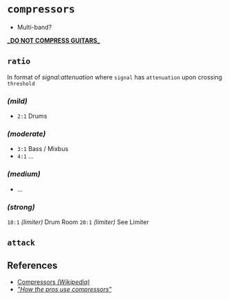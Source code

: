 # `compressors`
  - Multi-band?

[**_DO NOT COMPRESS GUITARS**_](https://www.youtube.com/watch?v=u24T4kgLjdk&feature=youtu.be&t=600)

## `ratio`

  In format of _signal:attenuation_ where `signal` has `attenuation` upon crossing `threshold`


### _(mild)_
  - `2:1` Drums


### _(moderate)_ 
  - `3:1` Bass / Mixbus
  - `4:1` ...


### _(medium)_ 
  - ...


### _(strong)_ 
  `10:1` _(limiter)_ Drum Room
  `20:1` _(limiter)_ See Limiter


## `attack`


## References

  - [Compressors _(Wikipedia)_](https://en.wikipedia.org/wiki/Dynamic_range_compression)
  - [_"How the pros use compressors"_](https://www.youtube.com/watch?v=7oOmX3JHwtE)
